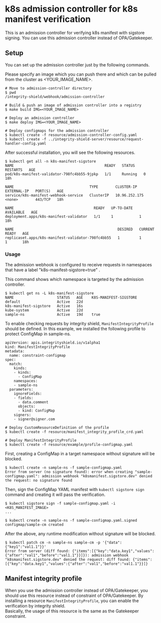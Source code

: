 # k8s admission controller for k8s manifest verification

This is an admission controller for verifying k8s manifest with sigstore signing.
You can use this admission controller instead of OPA/Gatekeeper.

## Setup
You can set up the admission controller just by the following commands.

Please specify an image which you can push there and which can be pulled from the cluster as <YOUR_IMAGE_NAME>.

```
# Move to admission-controller directory
$ pwd 
/integrity-shield/webhook/admission-controller

# Build & push an image of admission controller into a registry
$ make build IMG=<YOUR_IMAGE_NAME>

# Deploy an admission controller
$ make deploy IMG=<YOUR_IMAGE_NAME>

# Deploy configmaps for the admission controller
$ kubectl create -f resource/admission-controller-config.yaml
$ kubectl create -f ../integrity-shield-server/resource/request-handler-config.yaml
```
After successful installation, you will see the following resources.
```
$ kubectl get all -n k8s-manifest-sigstore                                  
NAME                                          READY   STATUS    RESTARTS   AGE
pod/k8s-manifest-validator-798fc4bb55-9jpkp   1/1     Running   0          18h

NAME                                   TYPE        CLUSTER-IP      EXTERNAL-IP   PORT(S)   AGE
service/k8s-manifest-webhook-service   ClusterIP   10.96.252.175   <none>        443/TCP   18h

NAME                                     READY   UP-TO-DATE   AVAILABLE   AGE
deployment.apps/k8s-manifest-validator   1/1     1            1           18h

NAME                                                DESIRED   CURRENT   READY   AGE
replicaset.apps/k8s-manifest-validator-798fc4bb55   1         1         1       18h
```


### Usage

The admission webhook is configured to receive requests in namespaces that have a label "k8s-manifest-sigstore=true" .

This command shows which namespace is targeted by the admission controller.
```
$ kubectl get ns -L k8s-manifest-sigstore
NAME                    STATUS   AGE    K8S-MANIFEST-SIGSTORE
default                 Active   22d
k8s-manifest-sigstore   Active   16s
kube-system             Active   22d
sample-ns               Active   19d    true
```
To enable checking requests by integrity shield, `ManifestIntegrityProfile` should be defined.
In this example, we installed the following profile to protect ConfigMap in sample-ns.

```
apiVersion: apis.integrityshield.io/v1alpha1
kind: ManifestIntegrityProfile
metadata:
  name: constraint-configmap
spec:
  match:
    kinds:
    - kinds:
      - ConfigMap
    namespaces:
    - sample-ns
  parameters:
    ignoreFields:
    - fields:
      - data.comment
      objects:
      - kind: ConfigMap
    signers:
    - signer@signer.com
```
```
# Deploy CustomResourceDefinition of the profile
$ kubectl create -f resource/manifest_integrity_profile_crd.yaml

# Deploy ManifestIntegrityProfile
$ kubectl create -f resource/example/profile-configmap.yaml
```

First, creating a ConfigMap in a target namespace without signature will be blocked.
```
$ kubectl create -n sample-ns -f sample-configmap.yaml
Error from server (no signature found): error when creating "sample-configmap.yaml": admission webhook "k8smanifest.sigstore.dev" denied the request: no signature found
```

Then, sign the ConfigMap YAML manifest with `kubectl sigstore sign` command and creating it will pass the verification.
```
$ kubectl sigstore sign -f sample-configmap.yaml -i <K8S_MANIFEST_IMAGE>
...

$ kubectl create -n sample-ns -f sample-configmap.yaml.signed
configmap/sample-cm created
```

After the above, any runtime modification without signature will be blocked.
```
$ kubectl patch cm -n sample-ns sample-cm -p '{"data":{"key1":"val1.1"}}'
Error from server (diff found: {"items":[{"key":"data.key1","values":{"after":"val1","before":"val1.1"}}]}): admission webhook "k8smanifest.sigstore.dev" denied the request: diff found: {"items":[{"key":"data.key1","values":{"after":"val1","before":"val1.1"}}]}
```


## Manifest integrity profile
When you use the admission controller instead of OPA/Gatekeeper, you should use this resource instead of constraint of OPA/Gatekeeper.
By installing a resource `ManifestIntegrityProfile`, you can enable the verification by integrity shield.  
Basically, the usage of this resource is the same as the Gatekeeper constraint.

